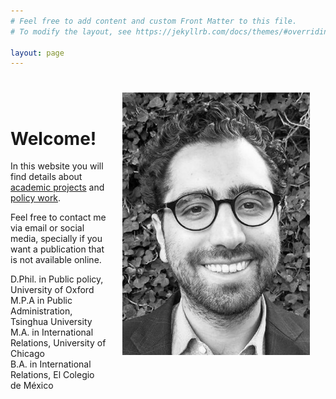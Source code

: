 ```yaml
---
# Feel free to add content and custom Front Matter to this file.
# To modify the layout, see https://jekyllrb.com/docs/themes/#overriding-theme-defaults

layout: page
---
```


# <img src="/assets/personal.jpeg" width="300" style="float: right; margin-left: 25px; margin-right: 25px; margin-bottom: 25px;"/>

<br />

# Welcome!

In this website you will find details about [academic projects](/projects/) and [policy work](policy).

Feel free to contact me via email or social media, specially if you want a publication that is not available online.

D.Phil. in Public policy, University of Oxford<br />
M.P.A in Public Administration, Tsinghua University<br />
M.A. in International Relations, University of Chicago<br />
B.A. in International Relations, El Colegio de México
